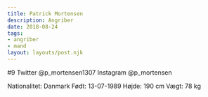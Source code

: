 ```yaml
---
title: Patrick Mortensen
description: Angriber
date: 2018-08-24
tags:
- angriber
- mand
layout: layouts/post.njk
---
```

#9
Twitter @p_mortensen1307
Instagram @p_mortensen

Nationalitet: Danmark
Født: 13-07-1989
Højde: 190 cm
Vægt: 78 kg


